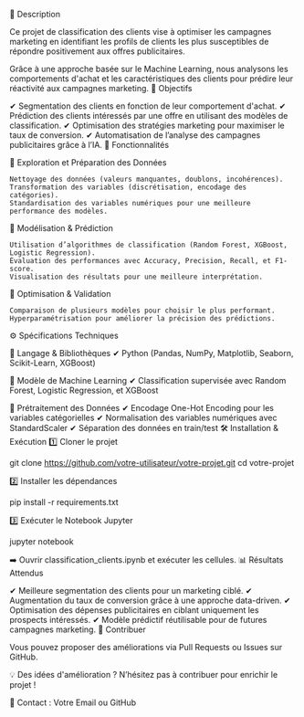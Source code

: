 📌 Description

Ce projet de classification des clients vise à optimiser les campagnes marketing en identifiant les profils de clients les plus susceptibles de répondre positivement aux offres publicitaires.

Grâce à une approche basée sur le Machine Learning, nous analysons les comportements d'achat et les caractéristiques des clients pour prédire leur réactivité aux campagnes marketing.
🎯 Objectifs

✔ Segmentation des clients en fonction de leur comportement d'achat.
✔ Prédiction des clients intéressés par une offre en utilisant des modèles de classification.
✔ Optimisation des stratégies marketing pour maximiser le taux de conversion.
✔ Automatisation de l’analyse des campagnes publicitaires grâce à l’IA.
🚀 Fonctionnalités

🔹 Exploration et Préparation des Données

    Nettoyage des données (valeurs manquantes, doublons, incohérences).
    Transformation des variables (discrétisation, encodage des catégories).
    Standardisation des variables numériques pour une meilleure performance des modèles.

🔹 Modélisation & Prédiction

    Utilisation d’algorithmes de classification (Random Forest, XGBoost, Logistic Regression).
    Évaluation des performances avec Accuracy, Precision, Recall, et F1-score.
    Visualisation des résultats pour une meilleure interprétation.

🔹 Optimisation & Validation

    Comparaison de plusieurs modèles pour choisir le plus performant.
    Hyperparamétrisation pour améliorer la précision des prédictions.

⚙️ Spécifications Techniques

📌 Langage & Bibliothèques
✔ Python (Pandas, NumPy, Matplotlib, Seaborn, Scikit-Learn, XGBoost)

📌 Modèle de Machine Learning
✔ Classification supervisée avec Random Forest, Logistic Regression, et XGBoost

📌 Prétraitement des Données
✔ Encodage One-Hot Encoding pour les variables catégorielles
✔ Normalisation des variables numériques avec StandardScaler
✔ Séparation des données en train/test
🛠️ Installation & Exécution
1️⃣ Cloner le projet

git clone https://github.com/votre-utilisateur/votre-projet.git
cd votre-projet

2️⃣ Installer les dépendances

pip install -r requirements.txt

3️⃣ Exécuter le Notebook Jupyter

jupyter notebook

➡️ Ouvrir classification_clients.ipynb et exécuter les cellules.
📊 Résultats Attendus

✔ Meilleure segmentation des clients pour un marketing ciblé.
✔ Augmentation du taux de conversion grâce à une approche data-driven.
✔ Optimisation des dépenses publicitaires en ciblant uniquement les prospects intéressés.
✔ Modèle prédictif réutilisable pour de futures campagnes marketing.
📩 Contribuer

Vous pouvez proposer des améliorations via Pull Requests ou Issues sur GitHub.

💡 Des idées d'amélioration ? N’hésitez pas à contribuer pour enrichir le projet !

📧 Contact : Votre Email ou GitHub
